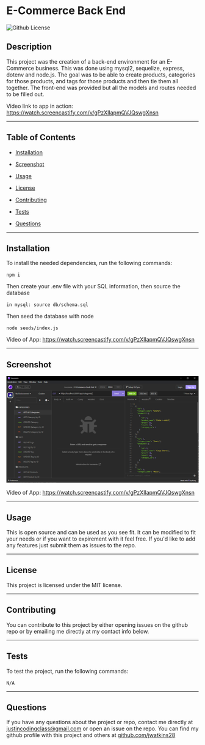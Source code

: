 # **E-Commerce Back End**
![Github License](https://img.shields.io/badge/license-MIT-green)

## **Description**

This project was the creation of a back-end environment for an E-Commerce business. This was done using mysql2, sequelize, express, dotenv and node.js. The goal was to be able to create products, categories for those products, and tags for those products and then tie them all together. The front-end was provided but all the models and routes needed to be filled out. 

Video link to app in action: https://watch.screencastify.com/v/gPzXIlapmQVJQswgXnsn

---

## **Table of Contents**

* [Installation](#installation)

* [Screenshot](#screenshot)

* [Usage](#usage)

* [License](#license)

* [Contributing](#contributing)

* [Tests](#tests)

* [Questions](#questions)

---

## **Installation**

To install the needed dependencies, run the following commands:

```
npm i 
```

Then create your .env file with your SQL information, then source the database

```
in mysql: source db/schema.sql
```

Then seed the database with node 

```
node seeds/index.js
```

Video of App: https://watch.screencastify.com/v/gPzXIlapmQVJQswgXnsn

---

## **Screenshot**

![Screenshot of routes in Insomnia](./assets/screenshot.PNG)

Video of App: https://watch.screencastify.com/v/gPzXIlapmQVJQswgXnsn

---

## **Usage**

This is open source and can be used as you see fit. It can be modified to fit your needs or if you want to expirement with it feel free. If you'd like to add any features just submit them as issues to the repo.

---

## **License**

This project is licensed under the MIT license.

---

## **Contributing**

You can contribute to this project by either opening issues on the github repo or by emailing me directly at my contact info below.

---

## **Tests**

To test the project, run the following commands:

```
N/A
```

---

## **Questions**

If you have any questions about the project or repo, contact me directly at justincodingclass@gmail.com or open an issue on the repo. You can find my github profile with this project and others at [github.com/jwatkins28](https://github.com/jwatkins28/)

